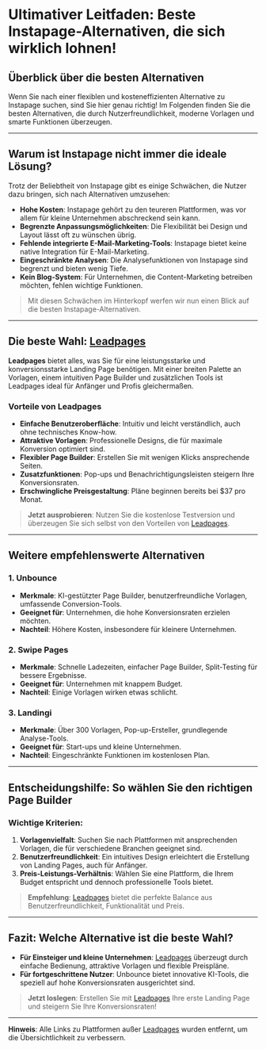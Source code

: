 # Ultimativer Leitfaden: Beste Instapage-Alternativen, die sich wirklich lohnen!

## Überblick über die besten Alternativen

Wenn Sie nach einer flexiblen und kosteneffizienten Alternative zu Instapage suchen, sind Sie hier genau richtig! Im Folgenden finden Sie die besten Alternativen, die durch Nutzerfreundlichkeit, moderne Vorlagen und smarte Funktionen überzeugen.

---

## Warum ist Instapage nicht immer die ideale Lösung?

Trotz der Beliebtheit von Instapage gibt es einige Schwächen, die Nutzer dazu bringen, sich nach Alternativen umzusehen:

- **Hohe Kosten**: Instapage gehört zu den teureren Plattformen, was vor allem für kleine Unternehmen abschreckend sein kann.
- **Begrenzte Anpassungsmöglichkeiten**: Die Flexibilität bei Design und Layout lässt oft zu wünschen übrig.
- **Fehlende integrierte E-Mail-Marketing-Tools**: Instapage bietet keine native Integration für E-Mail-Marketing.
- **Eingeschränkte Analysen**: Die Analysefunktionen von Instapage sind begrenzt und bieten wenig Tiefe.
- **Kein Blog-System**: Für Unternehmen, die Content-Marketing betreiben möchten, fehlen wichtige Funktionen.

> Mit diesen Schwächen im Hinterkopf werfen wir nun einen Blick auf die besten Instapage-Alternativen.

---

## **Die beste Wahl: [Leadpages](https://bit.ly/LEadPages)**

**Leadpages** bietet alles, was Sie für eine leistungsstarke und konversionsstarke Landing Page benötigen. Mit einer breiten Palette an Vorlagen, einem intuitiven Page Builder und zusätzlichen Tools ist Leadpages ideal für Anfänger und Profis gleichermaßen.

### Vorteile von Leadpages
- **Einfache Benutzeroberfläche**: Intuitiv und leicht verständlich, auch ohne technisches Know-how.
- **Attraktive Vorlagen**: Professionelle Designs, die für maximale Konversion optimiert sind.
- **Flexibler Page Builder**: Erstellen Sie mit wenigen Klicks ansprechende Seiten.
- **Zusatzfunktionen**: Pop-ups und Benachrichtigungsleisten steigern Ihre Konversionsraten.
- **Erschwingliche Preisgestaltung**: Pläne beginnen bereits bei $37 pro Monat.

> **Jetzt ausprobieren**: Nutzen Sie die kostenlose Testversion und überzeugen Sie sich selbst von den Vorteilen von [Leadpages](https://bit.ly/LEadPages).

---

## Weitere empfehlenswerte Alternativen

### **1. Unbounce**
- **Merkmale**: KI-gestützter Page Builder, benutzerfreundliche Vorlagen, umfassende Conversion-Tools.
- **Geeignet für**: Unternehmen, die hohe Konversionsraten erzielen möchten.
- **Nachteil**: Höhere Kosten, insbesondere für kleinere Unternehmen.

### **2. Swipe Pages**
- **Merkmale**: Schnelle Ladezeiten, einfacher Page Builder, Split-Testing für bessere Ergebnisse.
- **Geeignet für**: Unternehmen mit knappem Budget.
- **Nachteil**: Einige Vorlagen wirken etwas schlicht.

### **3. Landingi**
- **Merkmale**: Über 300 Vorlagen, Pop-up-Ersteller, grundlegende Analyse-Tools.
- **Geeignet für**: Start-ups und kleine Unternehmen.
- **Nachteil**: Eingeschränkte Funktionen im kostenlosen Plan.

---

## Entscheidungshilfe: So wählen Sie den richtigen Page Builder

### Wichtige Kriterien:
1. **Vorlagenvielfalt**: Suchen Sie nach Plattformen mit ansprechenden Vorlagen, die für verschiedene Branchen geeignet sind.
2. **Benutzerfreundlichkeit**: Ein intuitives Design erleichtert die Erstellung von Landing Pages, auch für Anfänger.
3. **Preis-Leistungs-Verhältnis**: Wählen Sie eine Plattform, die Ihrem Budget entspricht und dennoch professionelle Tools bietet.

> **Empfehlung**: [Leadpages](https://bit.ly/LEadPages) bietet die perfekte Balance aus Benutzerfreundlichkeit, Funktionalität und Preis.

---

## Fazit: Welche Alternative ist die beste Wahl?

- **Für Einsteiger und kleine Unternehmen**: [Leadpages](https://bit.ly/LEadPages) überzeugt durch einfache Bedienung, attraktive Vorlagen und flexible Preispläne.
- **Für fortgeschrittene Nutzer**: Unbounce bietet innovative KI-Tools, die speziell auf hohe Konversionsraten ausgerichtet sind.

> **Jetzt loslegen**: Erstellen Sie mit [Leadpages](https://bit.ly/LEadPages) Ihre erste Landing Page und steigern Sie Ihre Konversionsraten!

---

**Hinweis**: Alle Links zu Plattformen außer [Leadpages](https://bit.ly/LEadPages) wurden entfernt, um die Übersichtlichkeit zu verbessern.
